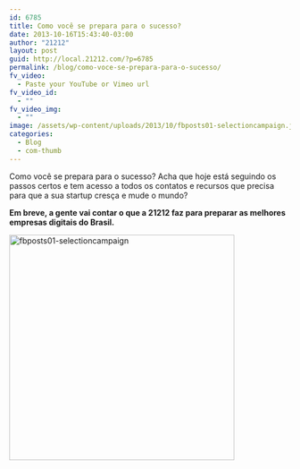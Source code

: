 ```yaml
---
id: 6785
title: Como você se prepara para o sucesso?
date: 2013-10-16T15:43:40-03:00
author: "21212"
layout: post
guid: http://local.21212.com/?p=6785
permalink: /blog/como-voce-se-prepara-para-o-sucesso/
fv_video:
  - Paste your YouTube or Vimeo url
fv_video_id:
  - ""
fv_video_img:
  - ""
image: /assets/wp-content/uploads/2013/10/fbposts01-selectioncampaign.jpg
categories:
  - Blog
  - com-thumb
---
```

<p dir="ltr">
  Como você se prepara para o sucesso? Acha que hoje está seguindo os passos certos e tem acesso a todos os contatos e recursos que precisa para que a sua startup cresça e mude o mundo?
</p>

<p dir="ltr">
  <b id="docs-internal-guid-4843f72c-c264-cfc7-9b52-88b691f4ce11">Em breve, a gente vai contar o que a 21212 faz para preparar as melhores empresas digitais do Brasil.</b>
</p>

[<img class="aligncenter size-full wp-image-6786" alt="fbposts01-selectioncampaign" src="{{ site.url }}/assets/wp-content/uploads/2013/10/fbposts01-selectioncampaign.jpg" width="403" height="403" srcset="{{ site.url }}/assets/wp-content/uploads/2013/10/fbposts01-selectioncampaign.jpg 403w, {{ site.url }}/assets/wp-content/uploads/2013/10/fbposts01-selectioncampaign-150x150.jpg 150w, {{ site.url }}/assets/wp-content/uploads/2013/10/fbposts01-selectioncampaign-300x300.jpg 300w" sizes="(max-width: 403px) 100vw, 403px" />](http://local.21212.com/assets/wp-content/uploads/2013/10/fbposts01-selectioncampaign.jpg)

&nbsp;

<b id="docs-internal-guid-4843f72c-c264-cfc7-9b52-88b691f4ce11"> </b>
